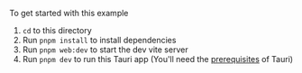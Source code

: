 To get started with this example

1. `cd` to this directory
2. Run `pnpm install` to install dependencies
3. Run `pnpm web:dev` to start the dev vite server
4. Run `pnpm dev` to run this Tauri app (You'll need the [prerequisites](https://tauri.app/start/prerequisites/) of Tauri)
